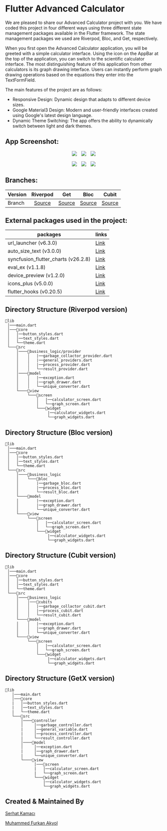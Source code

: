 # Flutter Advanced Calculator
We are pleased to share our Advanced Calculator project with you. We have coded this project in four different ways using three different state management packages available in the Flutter framework. The state management packages we used are Riverpod, Bloc, and Get, respectively.

When you first open the Advanced Calculator application, you will be greeted with a simple calculator interface. Using the icon on the AppBar at the top of the application, you can switch to the scientific calculator interface. The most distinguishing feature of this application from other calculators is its graph drawing interface. Users can instantly perform graph drawing operations based on the equations they enter into the TextFormField.

The main features of the project are as follows:
- Responsive Design: Dynamic design that adapts to different device sizes.
- Google Material3 Design: Modern and user-friendly interfaces created using Google's latest design language.
- Dynamic Theme Switching: The app offers the ability to dynamically switch between light and dark themes.

## App Screenshot:
<p align="center">
  <img hspace="5" src="https://github.com/user-attachments/assets/37753bb5-1cac-4192-b2f5-9405392fcc9c">
  <img hspace="5" src="https://github.com/user-attachments/assets/5ce54d78-75d6-4bc2-9d05-b6f223a44826">
  <img hspace="5" src="https://github.com/user-attachments/assets/4b0801de-12ec-468e-9aed-441f93814d43">
<p>
<p align="center">
  <img hspace="5" src="https://github.com/user-attachments/assets/616e7c07-e3b5-495f-8442-0bcdedb32181">
  <img hspace="5" src="https://github.com/user-attachments/assets/277cbc6c-f48c-40cd-8d4b-a1df09d722a0">
  <img hspace="5" src="https://github.com/user-attachments/assets/fa283e8c-fb8d-4489-a332-ceddf9f6ce8b">
<p>

## Branches:

| Version | Riverpod | Get | Bloc | Cubit |
| --|:-------:|:-------:|:-------:|:-------:|
| Branch | [Source](https://github.com/Serhatkamaci/Advanced-Calculator/tree/riverpod)  | [Source](https://github.com/Serhatkamaci/Advanced-Calculator/tree/getx)  | [Source](https://github.com/Serhatkamaci/Advanced-Calculator/tree/bloc)  | [Source](https://github.com/Serhatkamaci/Advanced-Calculator/tree/cubit) |

## External packages used in the project:

| packages | links |
| --| --|
| url_launcher (v6.3.0) | [Link](https://pub.dev/packages/url_launcher) |
| auto_size_text (v3.0.0) | [Link](https://pub.dev/packages/auto_size_text) |
| syncfusion_flutter_charts (v26.2.8) | [Link](https://pub.dev/packages/syncfusion_flutter_charts) |
| eval_ex (v1.1.8) | [Link](https://pub.dev/packages/eval_ex) |
| device_preview (v1.2.0) |[Link](https://pub.dev/packages/device_preview)  |
| icons_plus (v5.0.0) | [Link](https://pub.dev/packages/icons_plus) |
| flutter_hooks (v0.20.5) | [Link](https://pub.dev/packages/flutter_hooks) |

## Directory Structure (Riverpod version)
```
📂lib
 │───main.dart
 │───📂core
 │   │──button_styles.dart
 │   │──text_styles.dart
 │   └──theme.dart
 └───📂src
     │────📂business_logic/provider
     │    │   |──garbage_collactor_provider.dart
     │    │   |──general_providers.dart
     │    │   |──process_provider.dart
     │    │   └──result_provider.dart
     │────📂model
     │    │   |──exception.dart
     │    │   |──graph_drawer.dart
     │    │   └──unique_converter.dart
     └────📂view
          └───📂screen
              │   |──calculator_screen.dart
              │   └──graph_screen.dart
              └───📂widget
                   |──calculator_widgets.dart
                   └──graph_widgets.dart
```
## Directory Structure (Bloc version)
```
📂lib
 │───main.dart
 │───📂core
 │   │──button_styles.dart
 │   │──text_styles.dart
 │   └──theme.dart
 └───📂src
     │────📂business_logic
     │    └───📂bloc
     │        |──garbage_bloc.dart
     │        |──process_bloc.dart
     │        └──result_bloc.dart
     └────📂model
     │        |──exception.dart
     │        |──graph_drawer.dart
     │        └──unique_converter.dart
     └────📂view
          └───📂screen
              │   |──calculator_screen.dart
              │   └──graph_screen.dart
              └───📂widget
                   |──calculator_widgets.dart
                   └──graph_widgets.dart
```
## Directory Structure (Cubit version)
```
📂lib
 │───main.dart
 │───📂core
 │   │──button_styles.dart
 │   │──text_styles.dart
 │   └──theme.dart
 └───📂src
     │────📂business_logic
     │    │───📂cubits
     │    │   |──garbage_collactor_cubit.dart
     │    │   |──process_cubit.dart
     │    │   └──result_cubit.dart
     └────📂model
     │    │   |──exception.dart
     │    │   |──graph_drawer.dart
     │    │   └──unique_converter.dart
     └────📂view
          └───📂screen
              │   |──calculator_screen.dart
              │   └──graph_screen.dart
              └───📂widget
                   |──calculator_widgets.dart
                   └──graph_widgets.dart
```

## Directory Structure (GetX version)
```
📂lib
   │───main.dart
   │───📂core
   |   │──button_styles.dart
   |   │──text_styles.dart
   |   └──theme.dart
   └───📂src
       │────📂controller
       │     │──garbage_controller.dart
       |     │──general_variable.dart
       |     │──process_controller.dart
       |     └──result_controller.dart
       │────📂model
       │     │──exception.dart
       |     │──graph_drawer.dart
       |     └──unique_converter.dart
       └────📂view
             │───📂screen
             |   |──calculator_screen.dart
             |   └──graph_screen.dart
             └───📂widget
                 |──calculator_widgets.dart
                 └──graph_widgets.dart 
```

## Created & Maintained By
[Serhat Kamacı](https://github.com/Serhatkamaci)

[Muhammed Furkan Akyol](https://github.com/furkanakyol1050)
